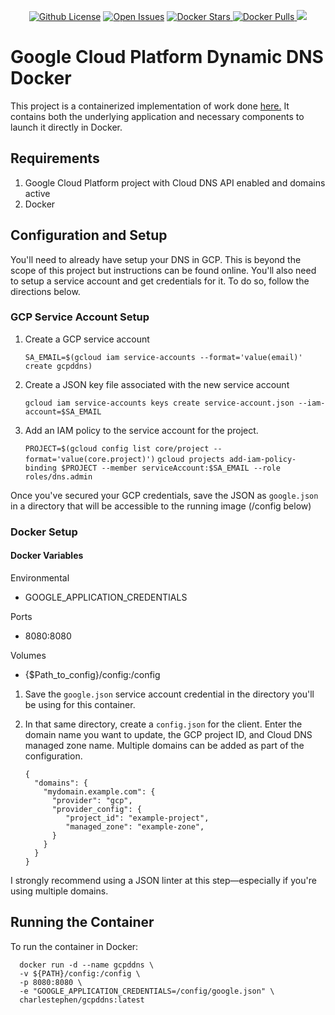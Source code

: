 <p align="center">
  <a>
  <a href="https://github.com/charlestephen/gcpddns/blob/master/LICENSE"><img alt="Github License" src="https://img.shields.io/github/license/charlestephen/gcpddns.svg?style=for-the-badge"></a>
  <a href="https://github.com/charlestephen/gcpddns/issues"><img alt="Open Issues" src="https://img.shields.io/github/issues/charlestephen/gcpddns.svg?style=for-the-badge"></a>
  <a href="https://hub.docker.com/repository/docker/charlestephen/gcpddns"><img alt="Docker Stars" src="https://img.shields.io/docker/stars/charlestephen/gcpddns.svg?style=for-the-badge">
  <a href="https://hub.docker.com/repository/docker/charlestephen/gcpddns"><img alt="Docker Pulls" src="https://img.shields.io/docker/pulls/charlestephen/gcpddns.svg?style=for-the-badge">
  <a href="https://twitter.com/handyhomo"><img src="https://img.shields.io/twitter/url?url=https%3A%2F%2Fgithub.com%2Fcharlestephen%2Fgcpddns.svg?style=for-the-badge">
	</a>
</p>

# Google Cloud Platform Dynamic DNS Docker

This project is a containerized implementation of work done [here.](https://github.com/ianlewis/cloud-dyndns-client/cmd/cloud-dyndns-client)
It contains both the underlying application and necessary components to launch it directly in Docker.

## Requirements

1.  Google Cloud Platform project with Cloud DNS API enabled and domains active
2.  Docker

## Configuration and Setup

You'll need to already have setup your DNS in GCP. This is beyond the scope of this project but instructions can be found online. You'll also need to setup a service account and get credentials for it. To do so, follow the directions below.

### GCP Service Account Setup

1.  Create a GCP service account

    `SA_EMAIL=$(gcloud iam service-accounts --format='value(email)' create gcpddns)`

2.  Create a JSON key file associated with the new service account

    `gcloud iam service-accounts keys create service-account.json --iam-account=$SA_EMAIL`

3.  Add an IAM policy to the service account for the project.

    `PROJECT=$(gcloud config list core/project --format='value(core.project)')`
    `gcloud projects add-iam-policy-binding $PROJECT --member serviceAccount:$SA_EMAIL --role roles/dns.admin`

Once you've secured your GCP credentials, save the JSON as `google.json` in a directory that will be accessible to the running image (/config below)

### Docker Setup

#### Docker Variables

Environmental

-   GOOGLE_APPLICATION_CREDENTIALS

Ports

-   8080:8080

Volumes

-   {$Path_to_config}/config:/config

1.  Save the `google.json` service account credential in the directory you'll be using for this container.
2.  In that same directory, create a `config.json` for the client. Enter the domain name you want to update, the GCP project ID, and Cloud DNS managed zone name. Multiple domains can be added as part of the configuration.

        {
          "domains": {
            "mydomain.example.com": {
              "provider": "gcp",
              "provider_config": {
                 "project_id": "example-project",
                 "managed_zone": "example-zone",
              }
            }
          }
        }

I strongly recommend using a JSON linter at this step—especially if you're using multiple domains.

## Running the Container

To run the container in Docker:

      docker run -d --name gcpddns \
      -v ${PATH}/config:/config \
      -p 8080:8080 \
      -e "GOOGLE_APPLICATION_CREDENTIALS=/config/google.json" \
      charlestephen/gcpddns:latest
